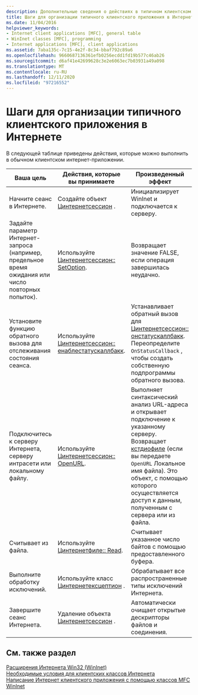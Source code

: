 ```yaml
---
description: Дополнительные сведения о действиях в типичном клиентском приложении Интернета
title: Шаги для организации типичного клиентского приложения в Интернете
ms.date: 11/04/2016
helpviewer_keywords:
- Internet client applications [MFC], general table
- WinInet classes [MFC], programming
- Internet applications [MFC], client applications
ms.assetid: 7aba135c-7c15-4e2f-8c34-bbaf792c89a6
ms.openlocfilehash: 9660687136361efb0256ecdd1fd19b577c46ab26
ms.sourcegitcommit: d6af41e42699628c3e2e6063ec7b03931a49a098
ms.translationtype: MT
ms.contentlocale: ru-RU
ms.lasthandoff: 12/11/2020
ms.locfileid: "97216552"
---
```

# <a name="steps-in-a-typical-internet-client-application"></a>Шаги для организации типичного клиентского приложения в Интернете

В следующей таблице приведены действия, которые можно выполнить в обычном клиентском интернет-приложении.

|Ваша цель|Действия, которые вы принимаете|Произведенный эффект|
|---------------|----------------------|-------------|
|Начните сеанс в Интернете.|Создайте объект [Цинтернетсессион](../mfc/reference/cinternetsession-class.md) .|Инициализирует WinInet и подключается к серверу.|
|Задайте параметр Интернет-запроса (например, предельное время ожидания или число повторных попыток).|Используйте [Цинтернетсессион:: SetOption](../mfc/reference/cinternetsession-class.md#setoption).|Возвращает значение FALSE, если операция завершилась неудачно.|
|Установите функцию обратного вызова для отслеживания состояния сеанса.|Используйте [Цинтернетсессион:: енаблестатускаллбакк](../mfc/reference/cinternetsession-class.md#enablestatuscallback).|Устанавливает обратный вызов для [Цинтернетсессион:: онстатускаллбакк](../mfc/reference/cinternetsession-class.md#onstatuscallback). Переопределите `OnStatusCallback` , чтобы создать собственную подпрограммы обратного вызова.|
|Подключитесь к серверу Интернета, серверу интрасети или локальному файлу.|Используйте [Цинтернетсессион:: OpenURL](../mfc/reference/cinternetsession-class.md#openurl).|Выполняет синтаксический анализ URL-адреса и открывает подключение к указанному серверу. Возвращает [кстдиофиле](../mfc/reference/cstdiofile-class.md) (если вы передаете `OpenURL` Локальное имя файла). Это объект, с помощью которого осуществляется доступ к данным, полученным с сервера или из файла.|
|Считывает из файла.|Используйте [Цинтернетфиле:: Read](../mfc/reference/cinternetfile-class.md#read).|Считывает указанное число байтов с помощью предоставленного буфера.|
|Выполните обработку исключений.|Используйте класс [Цинтернетексцептион](../mfc/reference/cinternetexception-class.md) .|Обрабатывает все распространенные типы исключений Интернета.|
|Завершите сеанс Интернета.|Удаление объекта [Цинтернетсессион](../mfc/reference/cinternetsession-class.md) .|Автоматически очищает открытые дескрипторы файлов и соединения.|

## <a name="see-also"></a>См. также раздел

[Расширения Интернета Win32 (WinInet)](../mfc/win32-internet-extensions-wininet.md)<br/>
[Необходимые условия для клиентских классов Интернета](../mfc/prerequisites-for-internet-client-classes.md)<br/>
[Написание Интернет клиентского приложения с помощью классов MFC WinInet](../mfc/writing-an-internet-client-application-using-mfc-wininet-classes.md)
